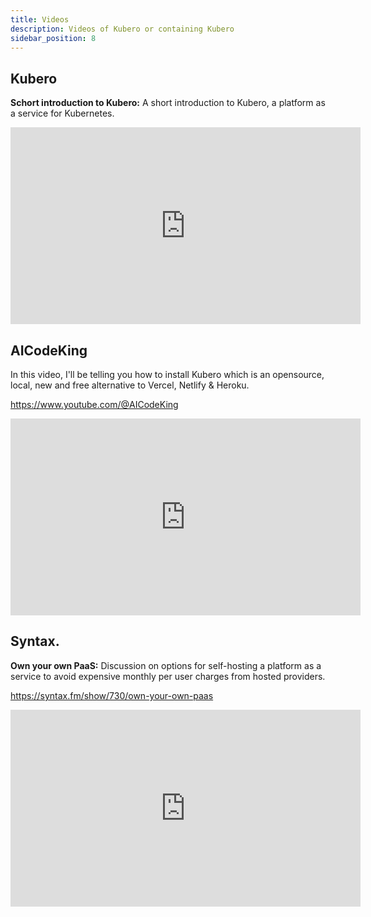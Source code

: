 ```yaml
---
title: Videos
description: Videos of Kubero or containing Kubero
sidebar_position: 8
---
```


## Kubero
**Schort introduction to Kubero:** A short introduction to Kubero, a platform as a service for Kubernetes.

<iframe width="560" height="315" src="https://www.youtube.com/embed/kmqhddc6UlI?si=ZEx9wnjVZ48PaibO&amp;start=1185" title="YouTube video player" frameborder="0" allow="accelerometer; autoplay; clipboard-write; encrypted-media; gyroscope; picture-in-picture; web-share" referrerpolicy="strict-origin-when-cross-origin" allowfullscreen></iframe>

## AICodeKing
In this video, I'll be telling you how to install Kubero which is an opensource, local, new and free alternative to Vercel, Netlify & Heroku.

https://www.youtube.com/@AICodeKing

<iframe width="560" height="315" src="https://www.youtube.com/embed/3hvdqQoxU70?si=6ZSNulDndqW_gIzN&amp;start=1185" title="YouTube video player" frameborder="0" allow="accelerometer; autoplay; clipboard-write; encrypted-media; gyroscope; picture-in-picture; web-share" referrerpolicy="strict-origin-when-cross-origin" allowfullscreen></iframe>

## Syntax.
**Own your own PaaS:** Discussion on options for self-hosting a platform as a service to avoid expensive monthly per user charges from hosted providers.

https://syntax.fm/show/730/own-your-own-paas

<iframe width="560" height="315" src="https://www.youtube.com/embed/nCWznQ0HY9c?si=YF7UTsuYIN76kr3I&amp;start=1185" title="YouTube video player" frameborder="0" allow="accelerometer; autoplay; clipboard-write; encrypted-media; gyroscope; picture-in-picture; web-share" referrerpolicy="strict-origin-when-cross-origin" allowfullscreen></iframe>




